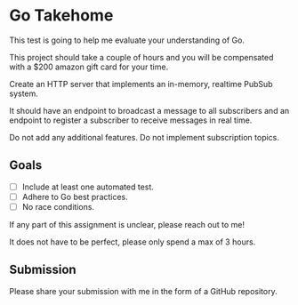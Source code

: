 # Go Takehome

This test is going to help me evaluate your understanding of Go.

This project should take a couple of hours and you will be compensated with
a \$200 amazon gift card for your time.

Create an HTTP server that implements an in-memory, realtime PubSub system.

It should have an endpoint to broadcast a message to all subscribers and
an endpoint to register a subscriber to receive messages in real time.

Do not add any additional features. Do not implement subscription topics.

## Goals

- [ ] Include at least one automated test.
- [ ] Adhere to Go best practices.
- [ ] No race conditions.

If any part of this assignment is unclear, please reach out to me!

It does not have to be perfect, please only spend a max of 3 hours.

## Submission

Please share your submission with me in the form of a GitHub repository.
